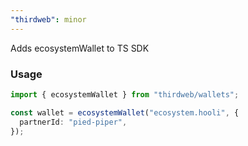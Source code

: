 ```yaml
---
"thirdweb": minor
---
```


Adds ecosystemWallet to TS SDK

### Usage

```ts
import { ecosystemWallet } from "thirdweb/wallets";

const wallet = ecosystemWallet("ecosystem.hooli", {
  partnerId: "pied-piper",
});
```
